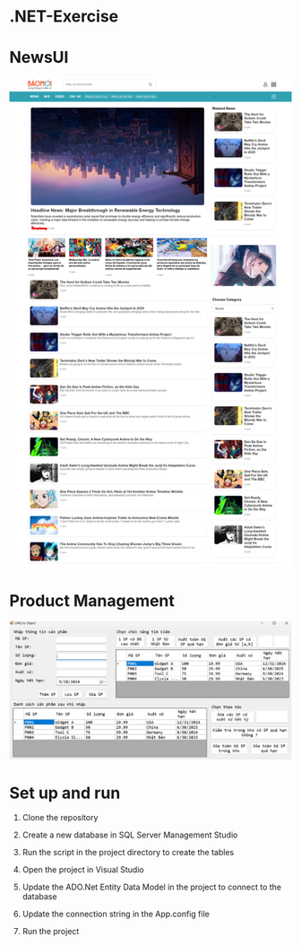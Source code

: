 # .NET-Exercise

# NewsUI
![Alt Text](NewsScreen.png)

# Product Management
![Alt Text](Product.png)

# Set up and run
1. Clone the repository

2. Create a new database in SQL Server Management Studio

3. Run the script in the project directory to create the tables

4. Open the project in Visual Studio

5. Update the ADO.Net Entity Data Model in the project to connect to the database

6. Update the connection string in the App.config file

7. Run the project
